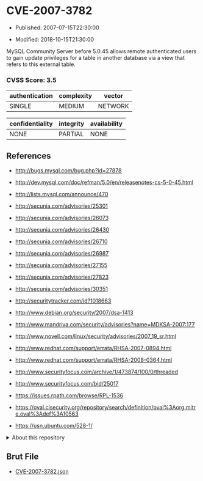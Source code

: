 # CVE-2007-3782

- Published: 2007-07-15T22:30:00

- Modified: 2018-10-15T21:30:00

MySQL Community Server before 5.0.45 allows remote authenticated users to gain update privileges for a table in another database via a view that refers to this external table.

### CVSS Score: **3.5**

| authentication | complexity | vector |
| --- | --- | --- |
| SINGLE | MEDIUM | NETWORK |

| confidentiality | integrity | availability |
| --- | --- | --- |
| NONE | PARTIAL | NONE |

## References

* http://bugs.mysql.com/bug.php?id=27878

* http://dev.mysql.com/doc/refman/5.0/en/releasenotes-cs-5-0-45.html

* http://lists.mysql.com/announce/470

* http://secunia.com/advisories/25301

* http://secunia.com/advisories/26073

* http://secunia.com/advisories/26430

* http://secunia.com/advisories/26710

* http://secunia.com/advisories/26987

* http://secunia.com/advisories/27155

* http://secunia.com/advisories/27823

* http://secunia.com/advisories/30351

* http://securitytracker.com/id?1018663

* http://www.debian.org/security/2007/dsa-1413

* http://www.mandriva.com/security/advisories?name=MDKSA-2007:177

* http://www.novell.com/linux/security/advisories/2007_19_sr.html

* http://www.redhat.com/support/errata/RHSA-2007-0894.html

* http://www.redhat.com/support/errata/RHSA-2008-0364.html

* http://www.securityfocus.com/archive/1/473874/100/0/threaded

* http://www.securityfocus.com/bid/25017

* https://issues.rpath.com/browse/RPL-1536

* https://oval.cisecurity.org/repository/search/definition/oval%3Aorg.mitre.oval%3Adef%3A10563

* https://usn.ubuntu.com/528-1/

<details>
<summary>About this repository</summary> 

  This repository is part of the project [Live Hack CVE](https://github.com/Live-Hack-CVE). Main website can be found [www.live-hack.org](https://www.live-hack.org) 
  
  Made by [Sn0wAlice](https://github.com/Sn0wAlice) for the people that care about security and need to have a feed of the latest CVEs. Hope you enjoy it, don't forget to star the repo and follow me on [Twitter](https://twitter.com/Sn0wAlice) and [Github](https://github.com/Sn0wAlice). And that is my [personnal website](https://www.alice-snow.me/)

  - [Home Page](https://github.com/Live-Hack-CVE)
  - [Framework](https://github.com/Live-Hack-CVE/cve-framework)
  - [CVE database](https://github.com/Live-Hack-CVE/full_database)
  - [Changelog](https://github.com/Live-Hack-CVE/Changelog)
</details>

## Brut File

* [CVE-2007-3782.json](https://raw.githubusercontent.com/Live-Hack-CVE/full_database/main/cves/2007/CVE-2007-3782.json)

